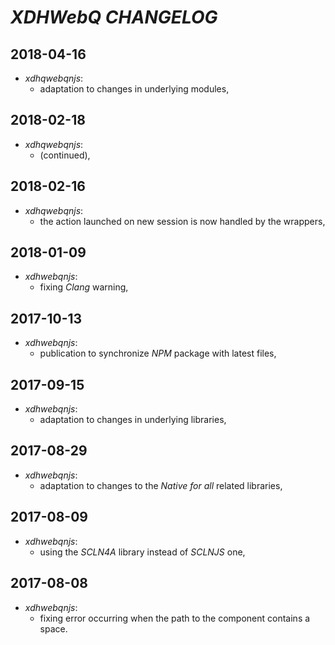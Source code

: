 # *XDHWebQ* *CHANGELOG*

## 2018-04-16

- *xdhqwebqnjs*:
  - adaptation to changes in underlying modules,

## 2018-02-18

- *xdhqwebqnjs*:
  - (continued),

## 2018-02-16

- *xdhqwebqnjs*:
  - the action launched on new session is now handled by the wrappers,

## 2018-01-09

- *xdhwebqnjs*:
  - fixing *Clang* warning,

## 2017-10-13

- *xdhwebqnjs*:
  - publication to synchronize *NPM* package with latest files,

## 2017-09-15

- *xdhwebqnjs*:
  - adaptation to changes in underlying libraries,

## 2017-08-29

- *xdhwebqnjs*:
  - adaptation to changes to the *Native for all* related libraries,

## 2017-08-09

- *xdhwebqnjs*:
  - using the *SCLN4A* library instead of *SCLNJS* one,

## 2017-08-08

- *xdhwebqnjs*:
	- fixing error occurring when the path to the component contains a space.